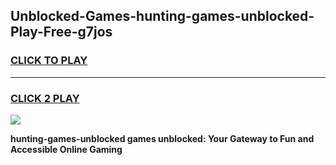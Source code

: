 
## Unblocked-Games-hunting-games-unblocked-Play-Free-g7jos
<h3>
<a href="https://premium76.site?title=hunting-games-unblocked&ref=19M">CLICK TO PLAY</a></h3>
<hr>

<h3>
<a href="https://premium76.site?title=hunting-games-unblocked&ref=19M">CLICK 2 PLAY</a>
  
</h3>

<a href="https://premium76.site?title=hunting-games-unblocked&ref=19M"><img src="https://clearcache.store/games.png"></a>


**hunting-games-unblocked games unblocked: Your Gateway to Fun and Accessible Online Gaming**
